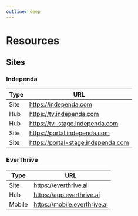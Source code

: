 ```yaml
---
outline: deep
---
```


# Resources

## Sites

### Independa

| Type | URL |
| ----------- | ----------- |
| Site | https://independa.com |
| Hub | https://tv.independa.com |
| Hub | https://tv-stage.independa.com |
| Site | https://portal.independa.com |
| Site | https://portal-stage.independa.com |

### EverThrive

| Type | URL |
| ----------- | ----------- |
| Site | https://everthrive.ai |
| Hub | https://app.everthrive.ai |
| Mobile | https://mobile.everthrive.ai |